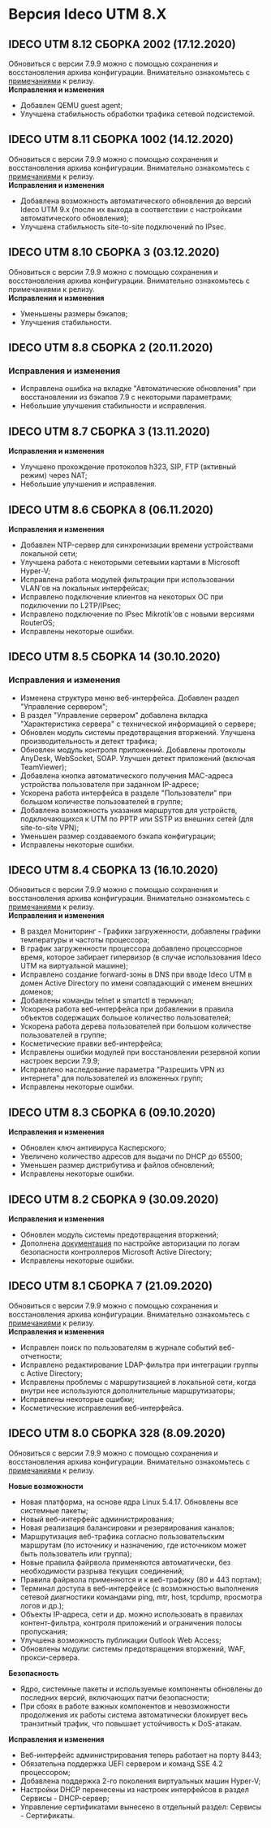# Версия Ideco UTM 8.X

## **IDECO UTM 8.12 СБОРКА 2002 (17.12.2020)**

Обновиться с версии 7.9.9 можно с помощью сохранения и восстановления архива конфигурации. Внимательно ознакомьтесь с [примечаниями](https://ideco.ru/assets/files/Ideco\_UTM\_81\_notes\_build\_7.pdf) к релизу.\
**Исправления и изменения**

* Добавлен QEMU guest agent;
* Улучшена стабильность обработки трафика сетевой подсистемой.

## **IDECO UTM 8.11 СБОРКА 1002 (14.12.2020)**

Обновиться с версии 7.9.9 можно с помощью сохранения и восстановления архива конфигурации. Внимательно ознакомьтесь с [примечаниями](https://ideco.ru/assets/files/Ideco\_UTM\_81\_notes\_build\_7.pdf) к релизу.\
**Исправления и изменения**

* Добавлена возможность автоматического обновления до версий Ideco UTM 9.х (после их выхода в соответствии с настройками автоматического обновления);
* Улучшена стабильность site-to-site подключений по IPsec.

## **IDECO UTM 8.10 СБОРКА 3 (03.12.2020)**

Обновиться с версии 7.9.9 можно с помощью сохранения и восстановления архива конфигурации. Внимательно ознакомьтесь с примечаниями к релизу.\
**Исправления и изменения**

* Уменьшены размеры бэкапов;
* Улучшения стабильности.

## **IDECO UTM 8.8 СБОРКА 2 (20.11.2020)**

### **Исправления и изменения**

* Исправлена ошибка на вкладке "Автоматические обновления" при восстановлении из бэкапов 7.9 с некоторыми параметрами;
* Небольшие улучшения стабильности и исправления.

## **IDECO UTM 8.7 СБОРКА 3 (13.11.2020)**

**Исправления и изменения**

* Улучшено прохождение протоколов h323, SIP, FTP (активный режим) через NAT;
* Небольшие улучшения и исправления.

## **IDECO UTM 8.6 СБОРКА 8 (06.11.2020)**

**Исправления и изменения**

* Добавлен NTP-сервер для синхронизации времени устройствами локальной сети;
* Улучшена работа с некоторыми сетевыми картами в Microsoft Hyper-V;
* Исправлена работа модулей фильтрации при использовании VLAN'ов на локальных интерфейсах;
* Исправлено подключение клиентов на некоторых ОС при подключении по L2TP/IPsec;
* Исправлено подключение по IPsec Mikrotik'ов с новыми версиями RouterOS;
* Исправлены некоторые ошибки.

## **IDECO UTM 8.5 СБОРКА 14 (30.10.2020)**

### **Исправления и изменения**

* Изменена структура меню веб-интерфейса. Добавлен раздел "Управление сервером";
* В раздел "Управление сервером" добавлена вкладка "Характеристика сервера" с технической информацией о сервере;
* Обновлен модуль системы предотвращения вторжений. Улучшена производительность и детект трафика;
* Обновлен модуль контроля приложений. Добавлены протоколы AnyDesk, WebSocket, SOAP. Улучшен детект приложений (включая TeamViewer);
* Добавлена кнопка автоматического получения MAC-адреса устройства пользователя при заданном IP-адресе;
* Ускорена работа интерфейса в разделе "Пользователи" при большом количестве пользователей в группе;
* Добавлена возможность указания маршрутов для устройств, подключающихся к UTM по PPTP или SSTP из внешних сетей (для site-to-site VPN);
* Уменьшен размер создаваемого бэкапа конфигурации;
* Исправлены некоторые ошибки.

## **IDECO UTM 8.4 СБОРКА 13 (16.10.2020)**

Обновиться с версии 7.9.9 можно с помощью сохранения и восстановления архива конфигурации. Внимательно ознакомьтесь с [примечаниями](https://ideco.ru/assets/files/Ideco\_UTM\_81\_notes\_build\_7.pdf) к релизу.\
**Исправления и изменения**

* В раздел Мониторинг - Графики загруженности, добавлены графики температуры и частоты процессора;
* В график загруженности процессора добавлено процессорное время, которое забирает гипервизор (в случае использования Ideco UTM на виртуальной машине);
* Исправлено создание forward-зоны в DNS при вводе Ideco UTM в домен Active Directory по имени совпадающий с именем внешних доменов;
* Добавлены команды telnet и smartctl в терминал;
* Ускорена работа веб-интерфейса при добавлении в правила объектов содержащих большое количество пользователей;
* Ускорена работа дерева пользователей при большом количестве пользователей в группе;
* Косметические правки веб-интерфейса;
* Исправлены ошибки модулей при восстановлении резервной копии настроек версии 7.9.9;
* Исправлено наследование параметра "Разрешить VPN из интернета" для пользователей из вложенных групп;
* Исправлены некоторые ошибки.

## **IDECO UTM 8.3 СБОРКА 6 (09.10.2020)**

**Исправления и изменения**

* Обновлен ключ антивируса Касперского;
* Увеличено количество адресов для выдачи по DHCP до 65500;
* Уменьшен размер дистрибутива и файлов обновлений;
* Исправлены некоторые ошибки.

## **IDECO UTM 8.2 СБОРКА 9 (30.09.2020)**

**Исправления и изменения**

* Обновлен модуль системы предотвращения вторжений;
* Дополнена [документация](https://docs8.ideco.ru/ru/%D0%9D%D0%B0%D1%81%D1%82%D1%80%D0%BE%D0%B9%D0%BA%D0%B0/%D0%A3%D0%BF%D1%80%D0%B0%D0%B2%D0%BB%D0%B5%D0%BD%D0%B8%D0%B5-%D0%BF%D0%BE%D0%BB%D1%8C%D0%B7%D0%BE%D0%B2%D0%B0%D1%82%D0%B5%D0%BB%D1%8F%D0%BC%D0%B8/%D0%98%D0%BD%D1%82%D0%B5%D0%B3%D1%80%D0%B0%D1%86%D0%B8%D1%8F-%D1%81-Active-Directory/%D0%90%D0%B2%D1%82%D0%BE%D1%80%D0%B8%D0%B7%D0%B0%D1%86%D0%B8%D1%8F-%D0%BF%D0%BE%D0%BB%D1%8C%D0%B7%D0%BE%D0%B2%D0%B0%D1%82%D0%B5%D0%BB%D0%B5%D0%B9-Active-Directory) по настройке авторизации по логам безопасности контроллеров Microsoft Active Directory;
* Исправлены некоторые ошибки.

## **IDECO UTM 8.1 СБОРКА 7 (21.09.2020)**

Обновиться с версии 7.9.9 можно с помощью сохранения и восстановления архива конфигурации. Внимательно ознакомьтесь с [примечаниями](https://ideco.ru/assets/files/Ideco\_UTM\_8\_notes\_build\_328.pdf) к релизу.\
**Исправления и изменения**

* Исправлен поиск по пользователям в журнале событий веб-отчетности;
* Исправлено редактирование LDAP-фильтра при интеграции группы с Active Directory;
* Исправлены проблемы с маршрутизацией в локальной сети, когда внутри нее используются дополнительные маршрутизаторы;
* Исправлены некоторые ошибки;
* Косметические исправления веб-интерфейса.

## **IDECO UTM 8.0 СБОРКА 328 (8.09.2020)**

Обновиться с версии 7.9.9 можно с помощью сохранения и восстановления архива конфигурации. Внимательно ознакомьтесь с [примечаниями](https://ideco.ru/assets/files/Ideco\_UTM\_8\_notes\_build\_328.pdf) к релизу.

**Новые возможности**

* Новая платформа, на основе ядра Linux 5.4.17. Обновлены все системные пакеты;
* Новый веб-интерфейс администрирования;
* Новая реализация балансировки и резервирования каналов;
* Маршрутизация веб-трафика согласно пользовательским маршрутам (по источнику и назначению, где источником может быть пользователь или группа);
* Новые правила файрвола применяются автоматически, без необходимости разрыва текущих соединений;
* Правила файрвола применяются и к веб-трафику (80 и 443 портам);
* Терминал доступа в веб-интерфейсе (с возможностью выполнения сетевой диагностики командами ping, mtr, host, tcpdump, просмотра логов и др.);
* Объекты IP-адреса, сети и др. можно использовать в правилах контент-фильтра, контроля приложений и ограничения полосы пропускания;
* Улучшена возможность публикации Outlook Web Access;
* Обновлены модули: системы предотвращения вторжений, WAF, прокси-сервера.

**Безопасность**

* Ядро, системные пакеты и используемые компоненты обновлены до последних версий, включающих патчи безопасности;
* При сбоях в работе важных компонентов и невозможности продолжения их работы система автоматически блокирует весь транзитный трафик, что повышает устойчивость к DoS-атакам.

**Исправления и изменения**

* Веб-интерфейс администрирования теперь работает на порту 8443;
* Обязательна поддержка UEFI сервером и команд SSE 4.2 процессором;
* Добавлена поддержка 2-го поколения виртуальных машин Hyper-V;
* Настройки DHCP перенесены из настроек интерфейсов в раздел Сервисы - DHCP-сервер;
* Управление сертификатами вынесено в отдельный раздел: Сервисы - Сертификаты.
